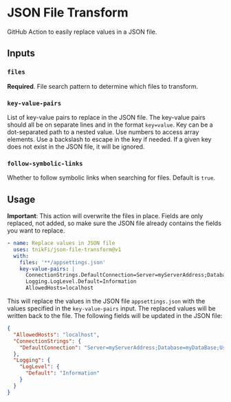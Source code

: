 # JSON File Transform

GitHub Action to easily replace values in a JSON file.

## Inputs

### `files`

**Required**. File search pattern to determine which files to transform.

### `key-value-pairs`

List of key-value pairs to replace in the JSON file. The key-value pairs should all be on separate lines and in the format `key=value`. Key can be a dot-separated path to a nested value. Use numbers to access array elements. Use a backslash to escape in the key if needed. If a given key does not exist in the JSON file, it will be ignored.

### `follow-symbolic-links`

Whether to follow symbolic links when searching for files. Default is `true`.

## Usage

**Important**: This action will overwrite the files in place. Fields are only replaced, not added, so make sure the JSON file already contains the fields you want to replace.

```yaml
- name: Replace values in JSON file
  uses: tnikFi/json-file-transform@v1
  with:
    files: '**/appsettings.json'
    key-value-pairs: |
      ConnectionStrings.DefaultConnection=Server=myServerAddress;Database=myDataBase;User Id=myUsername;Password=myPassword;
      Logging.LogLevel.Default=Information
      AllowedHosts=localhost
```

This will replace the values in the JSON file `appsettings.json` with the values specified in the `key-value-pairs` input. The replaced values will be written back to the file. The following fields will be updated in the JSON file:

```json
{
  "AllowedHosts": "localhost",
  "ConnectionStrings": {
    "DefaultConnection": "Server=myServerAddress;Database=myDataBase;User Id=myUsername;"
  },
  "Logging": {
    "LogLevel": {
      "Default": "Information"
    }
  }
}
```
